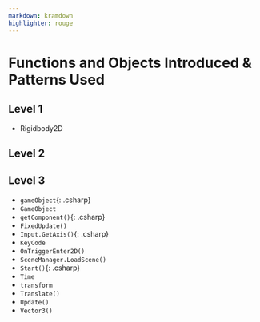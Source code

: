 ```yaml
---
markdown: kramdown
highlighter: rouge
---
```

# Functions and Objects Introduced & Patterns Used

## Level 1
* Rigidbody2D

## Level 2

## Level 3

* `gameObject`{: .csharp}
* ```GameObject```
* `getComponent()`{: .csharp}
* ```FixedUpdate()```
* `Input.GetAxis()`{: .csharp}
* ```KeyCode```
* ```OnTriggerEnter2D()```
* ```SceneManager.LoadScene()```
* `Start()`{: .csharp}
* ```Time```
* ```transform```
* ```Translate()```
* ```Update()```
* ```Vector3()```
